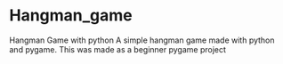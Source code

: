 # Hangman_game
Hangman Game with python
A simple hangman game made with python and pygame. This was made as a beginner pygame project
